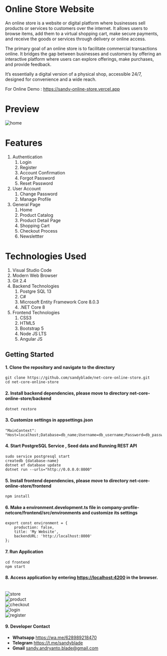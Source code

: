 # Online Store Website

<p>
   An online store is a website or digital platform where businesses sell products or services to customers over the internet. It allows users to browse items, 
   add them to a virtual shopping cart, make secure payments, 
   and receive the goods or services through delivery or online access.
</p>

<p>
	The primary goal of an online store is to facilitate commercial transactions online. It bridges the gap between businesses 
	and customers by offering an 
	interactive platform where users can explore offerings, make purchases, and provide feedback.
</p> 

<p>
	It’s essentially a digital version of a physical shop, accessible 24/7, designed for convenience and a wide reach.
</p>

<p>For Online Demo : <a target="_blank" href="https://sandy-online-store.vercel.app/">https://sandy-online-store.vercel.app</a></p>

# Preview

<img src="https://5an9y4lf0n50.github.io/demo-images/online-store/home.png" alt="home" />


# Features

<ol type="1">
	<li>
		Authentication
		<ol type="1">
			<li>Login</li>
			<li>Register</li>
			<li>Account Confirmation</li>
			<li>Forgot Password</li>
			<li>Reset Password</li>
		</ol>
	</li>
	<li>
		User Account
		<ol type="1">
			<li>Change Password</li>
			<li>Manage Profile</li>
		</ol>
	</li>
	<li>
		General Page
		<ol type="1">
			<li>Home</li>
			<li>Product Catalog</li>
			<li>Product Detail Page</li>
			<li>Shopping Cart</li>
			<li>Checkout Process</li>
			<li>Newslettter</li>
		</ol>
	</li>
</ol>

# Technologies Used

<ol type="1">
	<li>Visual Studio Code</li>
	<li>Modern Web Browser</li>
	<li>Git 2.4</li>
	<li>
		Backend Technologies
		<ol type="1">
			<li>Postgre SQL 13</li>
			<li>C#</li>
			<li>Microsoft Entity Framework Core 8.0.3</li>
			<li>.NET Core 8 </li>
		</ol>
	</li>
	<li>
		Frontend Technologies
		<ol type="1">
			<li>CSS3</li>
			<li>HTML5</li>
			<li>Bootstrap 5</li>
			<li>Node JS LTS</li>
			<li>Angular JS</li>
		</ol>
	</li>
</ol>

## Getting Started
#### 1. Clone the repository and navigate to the directory
```shell
git clone https://github.com/sandyblade/net-core-online-store.git
cd net-core-online-store
```

#### 2. Install backend dependencies, please move to directory net-core-online-store/backend
```shell
dotnet restore
```

#### 3. Customize settings in appsettings.json
```shell
"MainContext": "Host=localhost;Database=db_name;Username=db_username;Password=db_password"
```

#### 4. Start PostgreSQL Service , Seed data and Running REST API
```shell
sudo service postgresql start
createdb {database-name}
dotnet ef database update
dotnet run --urls="http://0.0.0.0:8000"
```

#### 5. Install frontend dependencies, please move to directory net-core-online-store/frontend
```shell
npm install
```

#### 6. Make a environment.development.ts file in company-profile-netcore/frontend/src/environments and customize its settings 
```shell
export const environment = {
    production: false,
    title: 'My Website',
    backendURL: 'http://localhost:8000'
};

```

#### 7. Run Application 
```shell
cd frontend
npm start
```

#### 8. Access application by entering [https://localhost:4200](https://localhost:4200) in the browser.

<br/>
<img src="https://5an9y4lf0n50.github.io/demo-images/online-store/store.png" alt="store" />
</br>
<img src="https://5an9y4lf0n50.github.io/demo-images/online-store/product.png" alt="product" />
</br>
<img src="https://5an9y4lf0n50.github.io/demo-images/online-store/checkout.png" alt="checkout" />
</br>
<img src="https://5an9y4lf0n50.github.io/demo-images/online-store/login.png" alt="login"/>
</br>
<img src="https://5an9y4lf0n50.github.io/demo-images/online-store/register.png" alt="register" />


#### 9. Developer Contact
<ul>
	<li>
		<strong>Whatsapp</strong> <a target="_blank" href="https://wa.me/628989218470">https://wa.me/628989218470</a>
	</li>
	<li>
		<strong>Telegram</strong> <a target="_blank" href="https://t.me/sandyblade">https://t.me/sandyblade</a>
	</li>
	<li>
		<strong>Gmail</strong> <a  href="mailto:sandy.andryanto.blade@gmail.com">sandy.andryanto.blade@gmail.com</a>
	</li>
</ul>